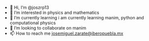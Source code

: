 - 👋 Hi, I’m @joszrp13
- 👀 I’m interested in physics and mathematics
- 🌱 I’m currently learning i am currently learning manim, python and computational physics
- 💞️ I’m looking to collaborate on manim
- 📫 How to reach me josemiguel.zarate@iberopuebla.mx

<!---
joszrp13/joszrp13 is a ✨ special ✨ repository because its `README.md` (this file) appears on your GitHub profile.
You can click the Preview link to take a look at your changes.
--->
